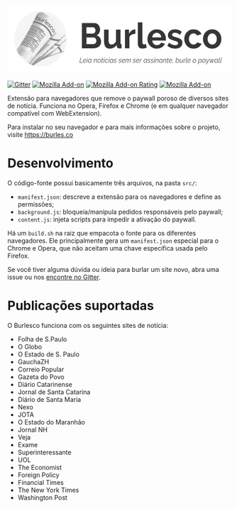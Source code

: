 <p align="center">
  <a href="https://burles.co">
    <img width="533" height="152" src="cover.png">
  </a>
</p>

[![Gitter](https://img.shields.io/gitter/room/nwjs/nw.js.svg)](https://gitter.com/burlesco/Lobby)
[![Mozilla Add-on](https://img.shields.io/amo/v/burlesco.svg)](https://addons.mozilla.org/pt-BR/firefox/addon/burlesco/)
[![Mozilla Add-on Rating](https://img.shields.io/amo/rating/burlesco.svg)](https://addons.mozilla.org/pt-BR/firefox/addon/burlesco/)
[![Mozilla Add-on](https://img.shields.io/amo/d/burlesco.svg)](https://addons.mozilla.org/pt-BR/firefox/addon/burlesco/)


Extensão para navegadores que remove o paywall poroso de diversos sites de notícia. Funciona no Opera, Firefox e Chrome (e em qualquer navegador compatível com WebExtension).

Para instalar no seu navegador e para mais informações sobre o projeto, visite https://burles.co

# Desenvolvimento

O código-fonte possui basicamente três arquivos, na pasta `src/`:

- `manifest.json`: descreve a extensão para os navegadores e define as permissões;
- `background.js`: bloqueia/manipula pedidos responsáveis pelo paywall;
- `content.js`: injeta scripts para impedir a ativação do paywall.

Há um `build.sh` na raiz que empacota o fonte para os diferentes navegadores. Ele principalmente gera um `manifest.json` especial para o Chrome e Opera, que não aceitam uma chave específica usada pelo Firefox.

Se você tiver alguma dúvida ou ideia para burlar um site novo, abra uma issue ou nos [encontre no Gitter](https://gitter.im/burlesco/Lobby).

# Publicações suportadas

O Burlesco funciona com os seguintes sites de notícia:

- Folha de S.Paulo
- O Globo
- O Estado de S. Paulo
- GauchaZH
- Correio Popular
- Gazeta do Povo
- Diário Catarinense
- Jornal de Santa Catarina
- Diário de Santa Maria
- Nexo
- JOTA
- O Estado do Maranhão
- Jornal NH
- Veja
- Exame
- Superinteressante
- UOL
- The Economist
- Foreign Policy
- Financial Times
- The New York Times
- Washington Post
